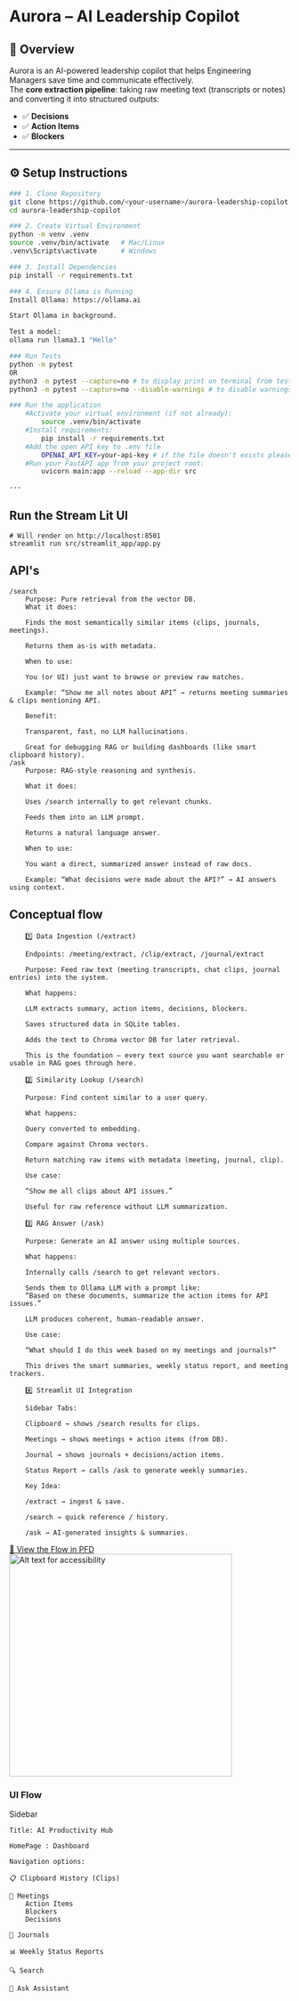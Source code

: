 # Aurora – AI Leadership Copilot  

## 📌 Overview
Aurora is an AI-powered leadership copilot that helps Engineering Managers save time and communicate effectively.  
The **core extraction pipeline**: taking raw meeting text (transcripts or notes) and converting it into structured outputs:  
- ✅ **Decisions**  
- ✅ **Action Items**  
- ✅ **Blockers**  
---

## ⚙️ Setup Instructions
```bash
### 1. Clone Repository
git clone https://github.com/<your-username>/aurora-leadership-copilot.git
cd aurora-leadership-copilot

### 2. Create Virtual Environment
python -m venv .venv
source .venv/bin/activate   # Mac/Linux
.venv\Scripts\activate      # Windows

### 3. Install Dependencies
pip install -r requirements.txt

### 4. Ensure Ollama is Running
Install Ollama: https://ollama.ai

Start Ollama in background.

Test a model:
ollama run llama3.1 "Hello"

### Run Tests
python -m pytest
OR
python3 -m pytest --capture=no # to display print on terminal from test cases
python3 -m pytest --capture=no --disable-warnings # to disable warnings

### Run the application
    #Activate your virtual environment (if not already):
        source .venv/bin/activate
    #Install requirements:
        pip install -r requirements.txt
    #Add the open API key to .env file
        OPENAI_API_KEY=your-api-key # if the file doesn't exists please add it under main project same level as data directory
    #Run your FastAPI app from your project root:
        uvicorn main:app --reload --app-dir src

--- 
```   

## Run the Stream Lit UI
    # Will render on http://localhost:8501
    streamlit run src/streamlit_app/app.py

## API's
    /search
        Purpose: Pure retrieval from the vector DB.
        What it does:

        Finds the most semantically similar items (clips, journals, meetings).

        Returns them as-is with metadata.

        When to use:

        You (or UI) just want to browse or preview raw matches.

        Example: “Show me all notes about API” → returns meeting summaries & clips mentioning API.

        Benefit:

        Transparent, fast, no LLM hallucinations.

        Great for debugging RAG or building dashboards (like smart clipboard history).
    /ask
        Purpose: RAG-style reasoning and synthesis.

        What it does:

        Uses /search internally to get relevant chunks.

        Feeds them into an LLM prompt.

        Returns a natural language answer.

        When to use:

        You want a direct, summarized answer instead of raw docs.

        Example: “What decisions were made about the API?” → AI answers using context. 


## Conceptual flow

        1️⃣ Data Ingestion (/extract)

        Endpoints: /meeting/extract, /clip/extract, /journal/extract

        Purpose: Feed raw text (meeting transcripts, chat clips, journal entries) into the system.

        What happens:

        LLM extracts summary, action items, decisions, blockers.

        Saves structured data in SQLite tables.

        Adds the text to Chroma vector DB for later retrieval.

        This is the foundation — every text source you want searchable or usable in RAG goes through here.

        2️⃣ Similarity Lookup (/search)

        Purpose: Find content similar to a user query.

        What happens:

        Query converted to embedding.

        Compare against Chroma vectors.

        Return matching raw items with metadata (meeting, journal, clip).

        Use case:

        “Show me all clips about API issues.”

        Useful for raw reference without LLM summarization.

        3️⃣ RAG Answer (/ask)

        Purpose: Generate an AI answer using multiple sources.

        What happens:

        Internally calls /search to get relevant vectors.

        Sends them to Ollama LLM with a prompt like:
        “Based on these documents, summarize the action items for API issues.”

        LLM produces coherent, human-readable answer.

        Use case:

        “What should I do this week based on my meetings and journals?”

        This drives the smart summaries, weekly status report, and meeting trackers.

        4️⃣ Streamlit UI Integration

        Sidebar Tabs:

        Clipboard → shows /search results for clips.

        Meetings → shows meetings + action items (from DB).

        Journal → shows journals + decisions/action items.

        Status Report → calls /ask to generate weekly summaries.

        Key Idea:

        /extract → ingest & save.

        /search → quick reference / history.

        /ask → AI-generated insights & summaries.

[📄 View the Flow in PFD ](./docs/system_flow_diagram.pdf)
<img src="docs/system_flow_diagram.png" alt="Alt text for accessibility" width="400"/>

### UI Flow

Sidebar

    Title: AI Productivity Hub 
    
    HomePage : Dashboard 

    Navigation options:

    📋 Clipboard History (Clips)

    📅 Meetings
        Action Items
        Blockers
        Decisions

    📔 Journals

    📊 Weekly Status Reports

    🔍 Search

    🤖 Ask Assistant






